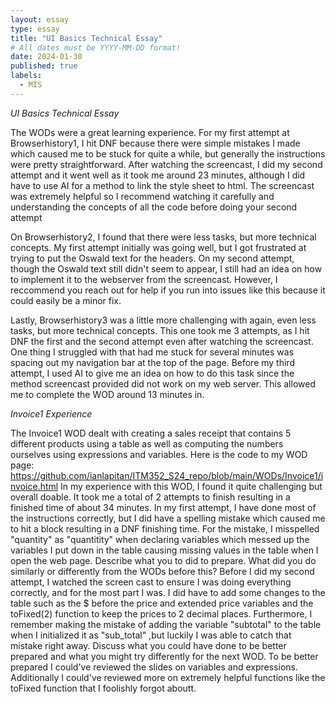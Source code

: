 ```yaml
---
layout: essay
type: essay
title: "UI Basics Technical Essay"
# All dates must be YYYY-MM-DD format!
date: 2024-01-30
published: true
labels:
  - MIS
---
```



*UI Basics Technical Essay*

The WODs were a great learning experience. For my first attempt at Browserhistory1, I hit DNF because there were simple mistakes I made which caused me to be stuck for quite a while, but generally the instructions were pretty straightforward. After watching the screencast, I did my second attempt and it went well as it took me around 23 minutes, although I did have to use AI for a method to link the style sheet to html. The screencast was extremely helpful so I recommend watching it carefully and understanding the concepts of all the code before doing your second attempt

On Browserhistory2, I found that there were less tasks, but more technical concepts. My first attempt initially was going well, but I got frustrated at trying to put the Oswald text for the headers. On my second attempt, though the Oswald text still didn't seem to appear, I still had an idea on how to implement it to the webserver from the screencast. However, I reccommend you reach out for help if you run into issues like this because it could easily be a minor fix. 

Lastly, Browserhistory3 was a little more challenging with again, even less tasks, but more technical concepts. This one took me 3 attempts, as I hit DNF the first and the second attempt even after watching the screencast. One thing I struggled with that had me stuck for several minutes was spacing out my navigation bar at the top of the page. Before my third attempt, I used AI to give me an idea on how to do this task since the method screencast provided did not work on my web server. This allowed me to complete the WOD around 13 minutes in.

*Invoice1 Experience*

The Invoice1 WOD dealt with creating a sales receipt that contains 5 different products using a table as well as computing 
the numbers ourselves using expressions and variables. Here is the code to my WOD page: https://github.com/ianlapitan/ITM352_S24_repo/blob/main/WODs/Invoice1/invoice.html
In my experience with this WOD, I found it quite challenging but overall doable. It took me a total of 2 attempts to finish 
resulting in a finished time of about 34 minutes. In my first attempt, I have done most of the instructions correctly, but I did have a 
spelling mistake which caused me to hit a block resulting in a DNF finishing time. For the mistake, I misspelled "quantity" as "quantitity"
when declaring variables which messed up the variables I put down in the table causing missing values in the table when I open the web
page. Describe what you to did to prepare. What did you do similarly or differently from the WODs before this? Before I did my second attempt, I watched the screen cast to ensure I was doing everything correctly, and for the most part I was. I did have to add some changes to the table such as the \$ before the price and extended price variables and the toFixed(2) function to keep the prices to 2 decimal places. Furthermore, I remember making the mistake of adding the variable "subtotal" to the table when I initialized it as "sub_total" ,but luckily I was able to catch that mistake right away. Discuss what you could have done to be better prepared and what you might try differently for the next WOD. To be better prepared I could've reviewed the slides on variables and expressions. Additionally I could've reviewed more on extremely helpful functions like the toFixed function that I foolishly forgot aboutt. 
